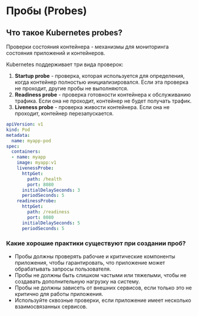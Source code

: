# Пробы (Probes)

## Что такое Kubernetes probes?

Проверки состояния контейнера - механизмы для мониторинга состояния приложений и контейнеров.

Kubernetes поддерживает три вида проверок:

1. **Startup probe** - проверка, которая используется для определения, когда контейнер полностью инициализировался. Если эта проверка не проходит, другие пробы не выполняются.
2. **Readiness probe** - проверка готовности контейнера к обслуживанию трафика.
Если она не проходит, контейнер не будет получать трафик.
3. **Liveness probe** - проверка живости контейнера.
Если она не проходит, контейнер перезапускается.

```yaml
apiVersion: v1
kind: Pod
metadata:
  name: myapp-pod
spec:
  containers:
  - name: myapp
    image: myapp:v1
    livenessProbe:
      httpGet:
        path: /health
        port: 8080
      initialDelaySeconds: 3
      periodSeconds: 5
    readinessProbe:
      httpGet:
        path: /readiness
        port: 8080
      initialDelaySeconds: 5
      periodSeconds: 5
```

### Какие хорошие практики существуют при создании проб?

- Пробы должны проверять рабочие и критические компоненты приложения, чтобы гарантировать, что приложение может обрабатывать запросы пользователя.
- Пробы не должны быть слишком частыми или тяжелыми, чтобы не создавать дополнительную нагрузку на систему.
- Пробы не должны зависеть от внешних сервисов, если только это не критично для работы приложения.
- Используйте сквозные проверки, если приложение имеет несколько взаимосвязанных сервисов.

